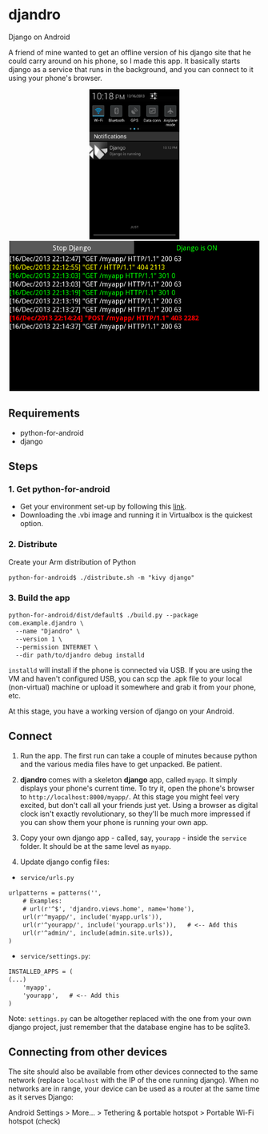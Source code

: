 djandro
=======

Django on Android

A friend of mine wanted to get an offline version of his django site that he could carry around on his phone, so I made this app. It basically starts django as a service that runs in the background, and you can connect to it using your phone's browser.


<div align="center"><img src="docs/service.png" alt="Service" height="300px"/>
<span> </span>
<img src="docs/console.png" alt="Service" height="300px"/></div>


## Requirements
- python-for-android
- django

## Steps
### 1. Get python-for-android
- Get your environment set-up by following this [link](http://python-for-android.readthedocs.org/en/latest/toolchain/).
- Downloading the .vbi image and running it in Virtualbox is the quickest option.

### 2. Distribute
Create your Arm distribution of Python
```
python-for-android$ ./distribute.sh -m "kivy django"
```
### 3. Build the app
```
python-for-android/dist/default$ ./build.py --package com.example.djandro \
  --name "Djandro" \
  --version 1 \
  --permission INTERNET \
  --dir path/to/djandro debug installd
```
`installd` will install if the phone is connected via USB. If you are using the VM and haven't configured USB, you can scp the .apk file to your local (non-virtual) machine or upload it somewhere and grab it from your phone, etc.

At this stage, you have a working version of django on your Android.

## Connect

1. Run the app. The first run can take a couple of minutes because python and the various media files have to get unpacked. Be patient.

2. **djandro** comes with a skeleton **django** app, called `myapp`. It simply displays your phone's current time. To try it, open the phone's browser to `http://localhost:8000/myapp/`. At this stage you might feel very excited, but don't call all your friends just yet. Using a browser as digital clock isn't exactly revolutionary, so they'll be much more impressed if you can show them your phone is running your own app.

3. Copy your own django app - called, say, `yourapp` - inside the `service` folder. It should be at the same level as `myapp`.

4. Update django config files:

- `service/urls.py`
```
urlpatterns = patterns('',
    # Examples:
    # url(r'^$', 'djandro.views.home', name='home'),
    url(r'^myapp/', include('myapp.urls')),
    url(r'^yourapp/', include('yourapp.urls')),   # <-- Add this
    url(r'^admin/', include(admin.site.urls)),
)
```
- `service/settings.py`:
```
INSTALLED_APPS = (
(...)
    'myapp',
    'yourapp',   # <-- Add this
)
```
Note: `settings.py` can be altogether replaced with the one from your own django project, just remember that the database engine has to be sqlite3.


## Connecting from other devices

The site should also be available from other devices connected to the same network (replace `localhost` with the IP of the one running django). When no networks are in range, your device can be used as a router at the same time as it serves Django:

Android Settings > More... > Tethering & portable hotspot > Portable Wi-Fi hotspot (check)
